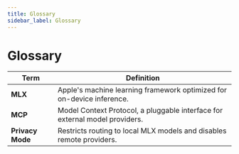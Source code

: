 ```yaml
---
title: Glossary
sidebar_label: Glossary
---
```


# Glossary

| Term | Definition |
| --- | --- |
| **MLX** | Apple's machine learning framework optimized for on-device inference. |
| **MCP** | Model Context Protocol, a pluggable interface for external model providers. |
| **Privacy Mode** | Restricts routing to local MLX models and disables remote providers. |
